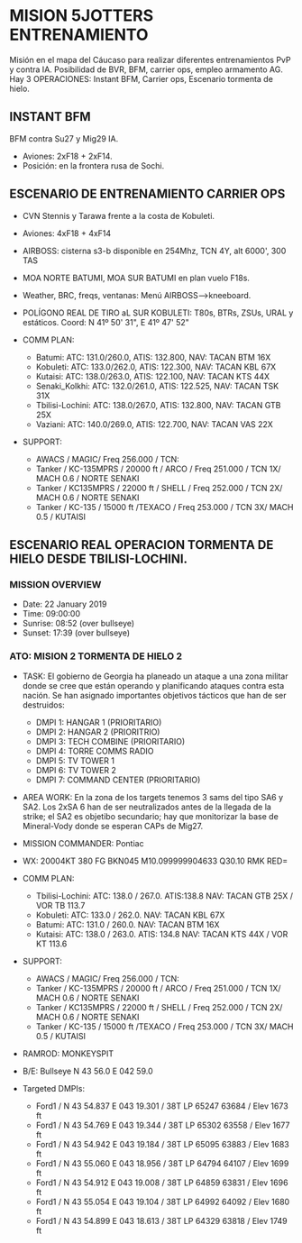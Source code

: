 # MISION 5JOTTERS ENTRENAMIENTO
Misión en el mapa del Cáucaso para realizar diferentes entrenamientos PvP y contra IA. Posibilidad de BVR, BFM, carrier ops, empleo armamento AG. Hay 3 OPERACIONES: Instant BFM, Carrier ops, Escenario tormenta de hielo.

## INSTANT BFM
BFM contra Su27 y Mig29 IA. 
- Aviones: 2xF18 + 2xF14.  
- Posición: en la frontera rusa de Sochi.

##  ESCENARIO DE ENTRENAMIENTO CARRIER OPS
- CVN Stennis y Tarawa frente a la costa de Kobuleti.
- Aviones: 4xF18 + 4xF14
- AIRBOSS:  cisterna s3-b disponible en 254Mhz, TCN 4Y, alt 6000', 300 TAS
- MOA NORTE BATUMI, MOA SUR BATUMI en plan vuelo F18s.
- Weather, BRC, freqs, ventanas: Menú AIRBOSS-->kneeboard.
- POLÍGONO REAL DE TIRO aL SUR KOBULETI: T80s, BTRs, ZSUs, URAL y estáticos. Coord: N 41º 50' 31", E 41º 47' 52" 
- COMM PLAN: 
  - Batumi:          ATC: 131.0/260.0,  ATIS: 132.800,  NAV: TACAN BTM 16X
  - Kobuleti:        ATC: 133.0/262.0,  ATIS: 122.300,  NAV: TACAN KBL 67X
  - Kutaisi:         ATC: 138.0/263.0,  ATIS: 122.100,  NAV: TACAN KTS 44X
  - Senaki_Kolkhi:   ATC: 132.0/261.0,  ATIS: 122.525,  NAV: TACAN TSK 31X
  - Tbilisi-Lochini: ATC: 138.0/267.0,  ATIS: 132.800,  NAV: TACAN GTB 25X
  - Vaziani:         ATC: 140.0/269.0,  ATIS: 122.700,  NAV: TACAN VAS 22X
  
- SUPPORT:
  - AWACS / MAGIC/ Freq 256.000 / TCN:
  - Tanker / KC-135MPRS / 20000 ft / ARCO / Freq 251.000 / TCN 1X/ MACH 0.6 / NORTE SENAKI
  - Tanker / KC135MPRS / 22000 ft / SHELL / Freq 252.000 / TCN 2X/ MACH 0.6 / NORTE SENAKI
  - Tanker / KC-135 / 15000 ft /TEXACO / Freq 253.000 / TCN 3X/ MACH 0.5 / KUTAISI


## ESCENARIO REAL  OPERACION TORMENTA DE HIELO DESDE TBILISI-LOCHINI. 
 
### MISSION OVERVIEW 
- Date: 22 January 2019
- Time: 09:00:00
- Sunrise: 08:52 (over bullseye) 
- Sunset: 17:39 (over bullseye) 

### ATO: MISION 2 TORMENTA DE HIELO 2

- TASK: El gobierno de Georgia ha planeado un ataque a una zona militar donde se cree que están operando y planificando ataques contra esta nación. Se han asignado importantes objetivos tácticos que han de ser destruidos:
  - DMPI 1: HANGAR 1 (PRIORITARIO)
  - DMPI 2: HANGAR 2 (PRIORITRIO)
  - DMPI 3: TECH COMBINE (PRIORITARIO)
  - DMPI 4: TORRE COMMS RADIO
  - DMPI 5: TV TOWER 1
  - DMPI 6: TV TOWER 2
  - DMPI 7: COMMAND CENTER (PRIORITARIO)

- AREA WORK: En la zona de los targets tenemos 3 sams del tipo SA6 y SA2. Los 2xSA 6 han de ser neutralizados antes de la llegada de la strike; el SA2 es objetibo secundario; hay que monitorizar la base de Mineral-Vody donde se esperan CAPs de Mig27.

- MISSION COMMANDER: Pontiac

- WX: 20004KT 380 FG BKN045 M10.099999904633 Q30.10 RMK RED=

- COMM PLAN: 
  - Tbilisi-Lochini:    ATC: 138.0 / 267.0. ATIS:138.8  NAV: TACAN GTB 25X / VOR TB 113.7
  - Kobuleti:    ATC: 133.0 / 262.0.  NAV: TACAN KBL 67X
  - Batumi:    ATC: 131.0 / 260.0.   NAV: TACAN BTM 16X
  - Kutaisi:  ATC: 138.0 / 263.0.  ATIS: 134.8  NAV: TACAN KTS 44X / VOR KT 113.6
  
- SUPPORT:
  - AWACS / MAGIC/ Freq 256.000 / TCN:
  - Tanker / KC-135MPRS / 20000 ft / ARCO / Freq 251.000 / TCN 1X/ MACH 0.6 / NORTE SENAKI
  - Tanker / KC135MPRS / 22000 ft / SHELL / Freq 252.000 / TCN 2X/ MACH 0.6 / NORTE SENAKI
  - Tanker / KC-135 / 15000 ft /TEXACO / Freq 253.000 / TCN 3X/ MACH 0.5 / KUTAISI

- RAMROD: MONKEYSPIT

- B/E: Bullseye N 43 56.0 E 042 59.0

- Targeted DMPIs: 
  - Ford1 / N 43 54.837 E 043 19.301 / 38T LP 65247 63684 / Elev 1673 ft
  - Ford1 / N 43 54.769 E 043 19.344 / 38T LP 65302 63558 / Elev 1677 ft
  - Ford1 / N 43 54.942 E 043 19.184 / 38T LP 65095 63883 / Elev 1683 ft
  - Ford1 / N 43 55.060 E 043 18.956 / 38T LP 64794 64107 / Elev 1699 ft
  - Ford1 / N 43 54.912 E 043 19.008 / 38T LP 64859 63831 / Elev 1696 ft
  - Ford1 / N 43 55.054 E 043 19.104 / 38T LP 64992 64092 / Elev 1680 ft
  - Ford1 / N 43 54.899 E 043 18.613 / 38T LP 64329 63818 / Elev 1749 ft



 

